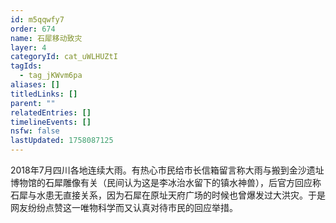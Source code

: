 ```yaml
---
id: m5qqwfy7
order: 674
name: 石犀移动致灾
layer: 4
categoryId: cat_uWLHUZtI
tagIds:
  - tag_jKWvm6pa
aliases: []
titledLinks: []
parent: ""
relatedEntries: []
timelineEvents: []
nsfw: false
lastUpdated: 1758087125
---
```


2018年7月四川各地连续大雨。有热心市民给市长信箱留言称大雨与搬到金沙遗址博物馆的石犀雕像有关（民间认为这是李冰治水留下的镇水神兽），后官方回应称石犀与水患无直接关系，因为石犀在原址天府广场的时候也曾爆发过大洪灾。于是网友纷纷点赞这一唯物科学而又认真对待市民的回应举措。